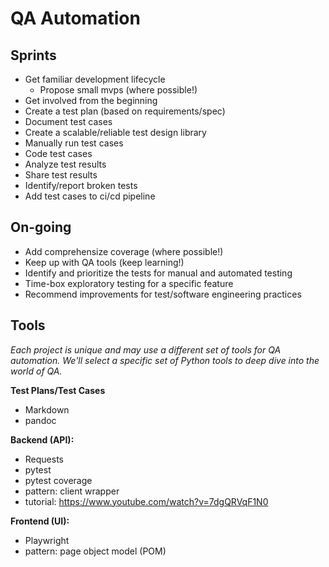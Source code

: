 # QA Automation

## Sprints
- Get familiar development lifecycle
  - Propose small mvps (where possible!)
- Get involved from the beginning
- Create a test plan (based on requirements/spec)
- Document test cases
- Create a scalable/reliable test design library
- Manually run test cases
- Code test cases
- Analyze test results
- Share test results
- Identify/report broken tests
- Add test cases to ci/cd pipeline

## On-going
- Add comprehensize coverage (where possible!)
- Keep up with QA tools (keep learning!)
- Identify and prioritize the tests for manual and automated testing
- Time-box exploratory testing for a specific feature
- Recommend improvements for test/software engineering practices

## Tools
_Each project is unique and may use a different set of tools for QA automation._
_We'll select a specific set of Python tools to deep dive into the world of QA._

**Test Plans/Test Cases**
- Markdown
- pandoc

**Backend (API):**
- Requests
- pytest
- pytest coverage
- pattern: client wrapper
- tutorial: https://www.youtube.com/watch?v=7dgQRVqF1N0

**Frontend (UI):**
- Playwright
- pattern: page object model (POM)
